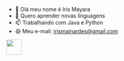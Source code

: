 - 👋 Olá meu nome é Iris Mayara
- 👀 Quero aprender novas linguagens
- 📫 Trabalhando com Java e Python
- 😄 Meu e-mail: irismainardes@gmail.com 

<img src="https://icongr.am/devicon/chrome-original.svg?size=128&color=currentColor" width="40" height="40"/>


